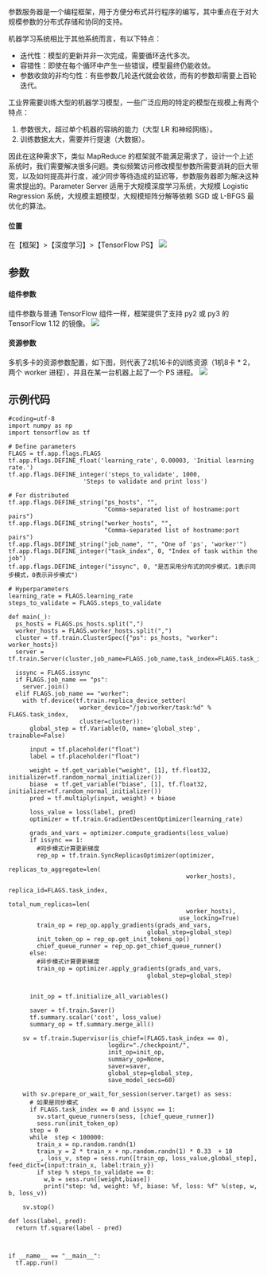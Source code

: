 参数服务器是一个编程框架，用于方便分布式并行程序的编写，其中重点在于对大规模参数的分布式存储和协同的支持。

机器学习系统相比于其他系统而言，有以下特点：
- 迭代性：模型的更新并非一次完成，需要循环迭代多次。
- 容错性：即使在每个循环中产生一些错误，模型最终仍能收敛。
- 参数收敛的非均匀性：有些参数几轮迭代就会收敛，而有的参数却需要上百轮迭代。

工业界需要训练大型的机器学习模型，一些广泛应用的特定的模型在规模上有两个特点：
1. 参数很大，超过单个机器的容纳的能力（大型 LR 和神经网络）。
2. 训练数据太大，需要并行提速（大数据）。

因此在这种需求下，类似 MapReduce 的框架就不能满足需求了，设计一个上述系统时，我们需要解决很多问题。类似频繁访问修改模型参数所需要消耗的巨大带宽，以及如何提高并行度，减少同步等待造成的延迟等，参数服务器即为解决这种需求提出的。Parameter Server 适用于大规模深度学习系统，大规模 Logistic Regression 系统，大规模主题模型，大规模矩阵分解等依赖 SGD 或 L-BFGS 最优化的算法。

#### 位置
在【框架】>【深度学习】>【TensorFlow PS】
![](https://main.qcloudimg.com/raw/482e2bd2dd66ac8e961e55931c907d8a.png)

## 参数
#### 组件参数
组件参数与普通 TensorFlow 组件一样，框架提供了支持 py2 或 py3 的 TensorFlow 1.12 的镜像。
![](https://main.qcloudimg.com/raw/2fe7862f139b7fa4a583fd8067a8ad70.png)
####  资源参数
多机多卡的资源参数配置，如下图，则代表了2机16卡的训练资源（1机8卡 * 2，两个 worker 进程），并且在某一台机器上起了一个 PS 进程。
![](https://main.qcloudimg.com/raw/10ff99412e462fe172462e28199ec1f4.png)
## 示例代码

```
#coding=utf-8
import numpy as np
import tensorflow as tf

# Define parameters
FLAGS = tf.app.flags.FLAGS
tf.app.flags.DEFINE_float('learning_rate', 0.00003, 'Initial learning rate.')
tf.app.flags.DEFINE_integer('steps_to_validate', 1000,
                     'Steps to validate and print loss')

# For distributed
tf.app.flags.DEFINE_string("ps_hosts", "",
                           "Comma-separated list of hostname:port pairs")
tf.app.flags.DEFINE_string("worker_hosts", "",
                           "Comma-separated list of hostname:port pairs")
tf.app.flags.DEFINE_string("job_name", "", "One of 'ps', 'worker'")
tf.app.flags.DEFINE_integer("task_index", 0, "Index of task within the job")
tf.app.flags.DEFINE_integer("issync", 0, "是否采用分布式的同步模式，1表示同步模式，0表示异步模式")

# Hyperparameters
learning_rate = FLAGS.learning_rate
steps_to_validate = FLAGS.steps_to_validate

def main(_):
  ps_hosts = FLAGS.ps_hosts.split(",")
  worker_hosts = FLAGS.worker_hosts.split(",")
  cluster = tf.train.ClusterSpec({"ps": ps_hosts, "worker": worker_hosts})
  server = tf.train.Server(cluster,job_name=FLAGS.job_name,task_index=FLAGS.task_index)

  issync = FLAGS.issync
  if FLAGS.job_name == "ps":
    server.join()
  elif FLAGS.job_name == "worker":
    with tf.device(tf.train.replica_device_setter(
                    worker_device="/job:worker/task:%d" % FLAGS.task_index,
                    cluster=cluster)):
      global_step = tf.Variable(0, name='global_step', trainable=False)

      input = tf.placeholder("float")
      label = tf.placeholder("float")

      weight = tf.get_variable("weight", [1], tf.float32, initializer=tf.random_normal_initializer())
      biase  = tf.get_variable("biase", [1], tf.float32, initializer=tf.random_normal_initializer())
      pred = tf.multiply(input, weight) + biase

      loss_value = loss(label, pred)
      optimizer = tf.train.GradientDescentOptimizer(learning_rate)

      grads_and_vars = optimizer.compute_gradients(loss_value)
      if issync == 1:
        #同步模式计算更新梯度
        rep_op = tf.train.SyncReplicasOptimizer(optimizer,
                                                replicas_to_aggregate=len(
                                                  worker_hosts),
                                                replica_id=FLAGS.task_index,
                                                total_num_replicas=len(
                                                  worker_hosts),
                                                use_locking=True)
        train_op = rep_op.apply_gradients(grads_and_vars,
                                       global_step=global_step)
        init_token_op = rep_op.get_init_tokens_op()
        chief_queue_runner = rep_op.get_chief_queue_runner()
      else:
        #异步模式计算更新梯度
        train_op = optimizer.apply_gradients(grads_and_vars,
                                       global_step=global_step)


      init_op = tf.initialize_all_variables()

      saver = tf.train.Saver()
      tf.summary.scalar('cost', loss_value)
      summary_op = tf.summary.merge_all()

    sv = tf.train.Supervisor(is_chief=(FLAGS.task_index == 0),
                            logdir="./checkpoint/",
                            init_op=init_op,
                            summary_op=None,
                            saver=saver,
                            global_step=global_step,
                            save_model_secs=60)

    with sv.prepare_or_wait_for_session(server.target) as sess:
      # 如果是同步模式
      if FLAGS.task_index == 0 and issync == 1:
        sv.start_queue_runners(sess, [chief_queue_runner])
        sess.run(init_token_op)
      step = 0
      while  step < 100000:
        train_x = np.random.randn(1)
        train_y = 2 * train_x + np.random.randn(1) * 0.33  + 10
        _, loss_v, step = sess.run([train_op, loss_value,global_step], feed_dict={input:train_x, label:train_y})
        if step % steps_to_validate == 0:
          w,b = sess.run([weight,biase])
          print("step: %d, weight: %f, biase: %f, loss: %f" %(step, w, b, loss_v))

    sv.stop()

def loss(label, pred):
  return tf.square(label - pred)



if __name__ == "__main__":
  tf.app.run()
```

